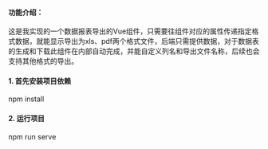 #### 功能介绍：
这是我实现的一个数据报表导出的Vue组件，只需要往组件对应的属性传递指定格式数据，就能显示导出为xls、pdf两个格式文件，后端只需提供数据，对于数据表的生成和下载此组件在内部自动完成，并能自定义列名和导出文件名称，后续也会支持其他格式的导出。
#### 1. 首先安装项目依赖
npm install

#### 2. 运行项目
npm run serve

